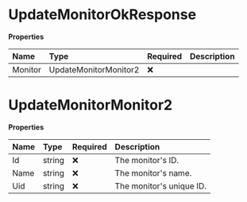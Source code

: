# UpdateMonitorOkResponse

**Properties**

| Name    | Type                  | Required | Description |
| :------ | :-------------------- | :------- | :---------- |
| Monitor | UpdateMonitorMonitor2 | ❌       |             |

# UpdateMonitorMonitor2

**Properties**

| Name | Type   | Required | Description              |
| :--- | :----- | :------- | :----------------------- |
| Id   | string | ❌       | The monitor's ID.        |
| Name | string | ❌       | The monitor's name.      |
| Uid  | string | ❌       | The monitor's unique ID. |

<!-- This file was generated by liblab | https://liblab.com/ -->

